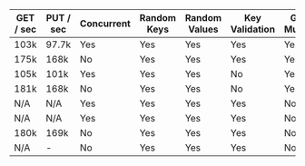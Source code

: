 | GET / sec | PUT / sec | Concurrent  | Random Keys | Random Values | Key Validation | Get Mutex | Put Mutex |
| --------- | --------- | ----------- | ----------- | ------------- | -------------- | --------- | --------- |
| 103k      | 97.7k     | Yes         | Yes         | Yes           | Yes            | Yes       | Yes       |
| 175k      | 168k      | No          | Yes         | Yes           | Yes            | Yes       | Yes       |
| 105k      | 101k      | Yes         | Yes         | Yes           | No             | Yes       | Yes       |
| 181k      | 168k      | No          | Yes         | Yes           | No             | Yes       | Yes       |
| N/A       | N/A       | Yes         | Yes         | Yes           | Yes            | No        | Yes       |
| N/A       | N/A       | Yes         | Yes         | Yes           | Yes            | No        | No        |
| 180k      | 169k      | No          | Yes         | Yes           | Yes            | No        | Yes       |
| N/A       | -         | No          | Yes         | Yes           | Yes            | No        | No        |
